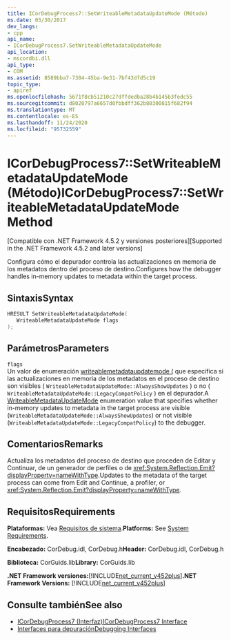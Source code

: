 ```yaml
---
title: ICorDebugProcess7::SetWriteableMetadataUpdateMode (Método)
ms.date: 03/30/2017
dev_langs:
- cpp
api_name:
- ICorDebugProcess7.SetWriteableMetadataUpdateMode
api_location:
- mscordbi.dll
api_type:
- COM
ms.assetid: 8589bba7-7304-45ba-9e31-7bf43dfd5c19
topic_type:
- apiref
ms.openlocfilehash: 5671f8cb51210c27dffdedba28b4b145b3fedc55
ms.sourcegitcommit: d8020797a6657d0fbbdff362b80300815f682f94
ms.translationtype: MT
ms.contentlocale: es-ES
ms.lasthandoff: 11/24/2020
ms.locfileid: "95732559"
---
```

# <a name="icordebugprocess7setwriteablemetadataupdatemode-method"></a><span data-ttu-id="ac2b2-102">ICorDebugProcess7::SetWriteableMetadataUpdateMode (Método)</span><span class="sxs-lookup"><span data-stu-id="ac2b2-102">ICorDebugProcess7::SetWriteableMetadataUpdateMode Method</span></span>

<span data-ttu-id="ac2b2-103">[Compatible con .NET Framework 4.5.2 y versiones posteriores]</span><span class="sxs-lookup"><span data-stu-id="ac2b2-103">[Supported in the .NET Framework 4.5.2 and later versions]</span></span>  
  
 <span data-ttu-id="ac2b2-104">Configura cómo el depurador controla las actualizaciones en memoria de los metadatos dentro del proceso de destino.</span><span class="sxs-lookup"><span data-stu-id="ac2b2-104">Configures how the debugger handles in-memory updates to metadata within the target process.</span></span>  
  
## <a name="syntax"></a><span data-ttu-id="ac2b2-105">Sintaxis</span><span class="sxs-lookup"><span data-stu-id="ac2b2-105">Syntax</span></span>  
  
```cpp
HRESULT SetWriteableMetadataUpdateMode(  
   WriteableMetadataUpdateMode flags  
);  
```  
  
## <a name="parameters"></a><span data-ttu-id="ac2b2-106">Parámetros</span><span class="sxs-lookup"><span data-stu-id="ac2b2-106">Parameters</span></span>  

 `flags`  
 <span data-ttu-id="ac2b2-107">Un valor de enumeración [writeablemetadataupdatemode (](writeablemetadataupdatemode-enumeration.md) que especifica si las actualizaciones en memoria de los metadatos en el proceso de destino son visibles ( `WriteableMetadataUpdateMode::AlwaysShowUpdates` ) o no ( `WriteableMetadataUpdateMode::LegacyCompatPolicy` ) en el depurador.</span><span class="sxs-lookup"><span data-stu-id="ac2b2-107">A [WriteableMetadataUpdateMode](writeablemetadataupdatemode-enumeration.md) enumeration value that specifies whether in-memory updates to metadata in the target process are visible (`WriteableMetadataUpdateMode::AlwaysShowUpdates`) or not visible (`WriteableMetadataUpdateMode::LegacyCompatPolicy`) to the debugger.</span></span>  
  
## <a name="remarks"></a><span data-ttu-id="ac2b2-108">Comentarios</span><span class="sxs-lookup"><span data-stu-id="ac2b2-108">Remarks</span></span>  

 <span data-ttu-id="ac2b2-109">Actualiza los metadatos del proceso de destino que proceden de Editar y Continuar, de un generador de perfiles o de <xref:System.Reflection.Emit?displayProperty=nameWithType>.</span><span class="sxs-lookup"><span data-stu-id="ac2b2-109">Updates to the metadata of the target process can come from Edit and Continue, a profiler, or <xref:System.Reflection.Emit?displayProperty=nameWithType>.</span></span>  
  
## <a name="requirements"></a><span data-ttu-id="ac2b2-110">Requisitos</span><span class="sxs-lookup"><span data-stu-id="ac2b2-110">Requirements</span></span>  

 <span data-ttu-id="ac2b2-111">**Plataformas:** Vea [Requisitos de sistema](../../get-started/system-requirements.md).</span><span class="sxs-lookup"><span data-stu-id="ac2b2-111">**Platforms:** See [System Requirements](../../get-started/system-requirements.md).</span></span>  
  
 <span data-ttu-id="ac2b2-112">**Encabezado:** CorDebug.idl, CorDebug.h</span><span class="sxs-lookup"><span data-stu-id="ac2b2-112">**Header:** CorDebug.idl, CorDebug.h</span></span>  
  
 <span data-ttu-id="ac2b2-113">**Biblioteca:** CorGuids.lib</span><span class="sxs-lookup"><span data-stu-id="ac2b2-113">**Library:** CorGuids.lib</span></span>  
  
 <span data-ttu-id="ac2b2-114">**.NET Framework versiones:**[!INCLUDE[net_current_v452plus](../../../../includes/net-current-v452plus-md.md)]</span><span class="sxs-lookup"><span data-stu-id="ac2b2-114">**.NET Framework Versions:** [!INCLUDE[net_current_v452plus](../../../../includes/net-current-v452plus-md.md)]</span></span>  
  
## <a name="see-also"></a><span data-ttu-id="ac2b2-115">Consulte también</span><span class="sxs-lookup"><span data-stu-id="ac2b2-115">See also</span></span>

- [<span data-ttu-id="ac2b2-116">ICorDebugProcess7 (Interfaz)</span><span class="sxs-lookup"><span data-stu-id="ac2b2-116">ICorDebugProcess7 Interface</span></span>](icordebugprocess7-interface.md)
- [<span data-ttu-id="ac2b2-117">Interfaces para depuración</span><span class="sxs-lookup"><span data-stu-id="ac2b2-117">Debugging Interfaces</span></span>](debugging-interfaces.md)
